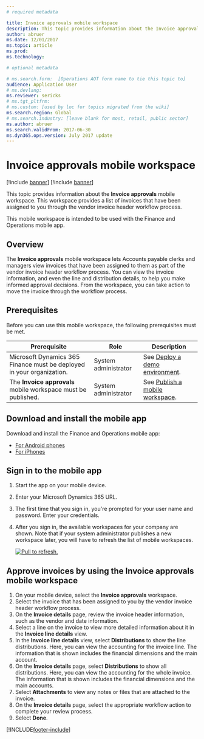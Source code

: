 ```yaml
---
# required metadata

title: Invoice approvals mobile workspace
description: This topic provides information about the Invoice approvals mobile workspace.
author: abruer 
ms.date: 12/01/2017
ms.topic: article
ms.prod: 
ms.technology: 

# optional metadata

# ms.search.form:  [Operations AOT form name to tie this topic to]
audience: Application User
# ms.devlang: 
ms.reviewer: sericks
# ms.tgt_pltfrm: 
# ms.custom: [used by loc for topics migrated from the wiki]
ms.search.region: Global
# ms.search.industry: [leave blank for most, retail, public sector]
ms.author: abruer
ms.search.validFrom: 2017-06-30 
ms.dyn365.ops.version: July 2017 update 
---
```


# Invoice approvals mobile workspace

[!include [banner](../includes/banner.md)]
[!include [banner](../includes/mobile-app-deprecation-banner.md)]

This topic provides information about the **Invoice approvals** mobile workspace. This workspace provides a list of invoices that have been assigned to you through the vendor invoice header workflow process. 

This mobile workspace is intended to be used with the Finance and Operations mobile app.

## Overview

The **Invoice approvals** mobile workspace lets Accounts payable clerks and managers view invoices that have been assigned to them as part of the vendor invoice header workflow process. You can view the invoice information, and even the line and distribution details, to help you make informed approval decisions. From the workspace, you can take action to move the invoice through the workflow process. 

## Prerequisites

Before you can use this mobile workspace, the following prerequisites must be met.

<table>
<thead>
<tr class="header">
<th>Prerequisite</th>
<th>Role</th>
<th>Description</th>
</tr>
</thead>
<tbody>
<tr class="odd">
<td>Microsoft Dynamics 365 Finance must be deployed in your organization.</td>
<td>System administrator</td>
<td>See <a href="../deployment/deploy-demo-environment.md">Deploy a demo environment</a>.
</td>
</tr>
<tr class="even">
<td>The <strong>Invoice approvals</strong> mobile workspace must be published.</td>
<td>System administrator</td>
<td>See <a href="publish-mobile-workspace.md">Publish a mobile workspace</a>.</td>
</tr>
</tbody>
</table>

## Download and install the mobile app

Download and install the Finance and Operations mobile app:

-   [For Android phones](https://go.microsoft.com/fwlink/?linkid=850662)
-   [For iPhones](https://go.microsoft.com/fwlink/?linkid=850663)

## Sign in to the mobile app

1.  Start the app on your mobile device.
2.  Enter your Microsoft Dynamics 365 URL.
3.  The first time that you sign in, you're prompted for your user name and password. Enter your credentials.
4.  After you sign in, the available workspaces for your company are shown. Note that if your system administrator publishes a new workspace later, you will have to refresh the list of mobile workspaces.

    [![Pull to refresh.](./media/pull-to-refresh-list-of-workspaces-183x300.png)](./media/pull-to-refresh-list-of-workspaces.png)

## Approve invoices by using the Invoice approvals mobile workspace
1.	On your mobile device, select the **Invoice approvals** workspace.
2.	Select the invoice that has been assigned to you by the vendor invoice header workflow process.
3.	On the **Invoice details** page, review the invoice header information, such as the vendor and date information.
4.	Select a line on the invoice to view more detailed information about it in the **Invoice line details** view.
5.	In the **Invoice line details** view, select **Distributions** to show the line distributions. Here, you can view the accounting for the invoice line. The information that is shown includes the financial dimensions and the main account.
6.	On the **Invoice details** page, select **Distributions** to show all distributions. Here, you can view the accounting for the whole invoice. The information that is shown includes the financial dimensions and the main accounts. 
7.	Select **Attachments** to view any notes or files that are attached to the invoice.
8.	On the **Invoice details** page, select the appropriate workflow action to complete your review process.
9.	Select **Done**.


[!INCLUDE[footer-include](../../../includes/footer-banner.md)]

